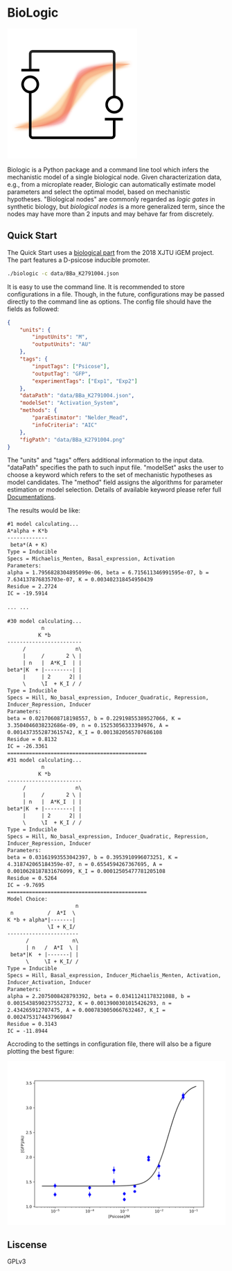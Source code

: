 # BioLogic

![Biologic LOGO](img/logo.png)

Biologic is a Python package and a command line tool which infers the mechanistic model of a single biological node. Given characterization data, e.g., from a microplate reader, Biologic can automatically estimate model parameters and select the optimal model, based on mechanistic hypotheses.
"Biological nodes" are commonly regarded as *logic gates* in synthetic biology, but *biological nodes* is a more generalized term, since the nodes may have more than 2 inputs and may behave far from discretely.

## Quick Start

The Quick Start uses a [biological part](http://parts.igem.org/wiki/index.php?title=Part:BBa_K2791004) from the 2018 XJTU iGEM project. The part features a D-psicose inducible promoter.

```sh
./biologic -c data/BBa_K2791004.json
```

It is easy to use the command line. It is recommended to store configurations in a file. Though, in the future, configurations may be passed directly to the command line as options.
The config file should have the fields as followed:

```json
{
    "units": {
        "inputUnits": "M",
        "outputUnits": "AU"
    },
    "tags": {
        "inputTags": ["Psicose"],
        "outputTag": "GFP",
        "experimentTags": ["Exp1", "Exp2"]
    },
    "dataPath": "data/BBa_K2791004.json",
    "modelSet": "Activation_System",
    "methods": {
        "paraEstimator": "Nelder_Mead",
        "infoCriteria": "AIC"
    },
    "figPath": "data/BBa_K2791004.png"
}
```

The "units" and "tags" offers additional information to the input data. "dataPath" specifies the path to such input file. "modelSet" asks the user to choose a keyword which refers to the set of mechanistic hypotheses as model candidates.
The "method" field assigns the algorithms for parameter estimation or model selection.
Details of available keyword please refer full [Documentations](docs/modelBase.md).

The results would be like:

```
#1 model calculating...
A*alpha + K*b
-------------
 beta*(A + K)
Type = Inducible
Specs = Michaelis_Menten, Basal_expression, Activation
Parameters:
alpha = 1.7956828304895099e-06, beta = 6.715611346991595e-07, b = 7.634137876835703e-07, K = 0.003402318454950439
Residue = 2.2724
IC = -19.5914

... ...

#30 model calculating...
           n
          K *b
------------------------
     /                n\
     |     /       2 \ |
     | n   |  A*K_I  | |
beta*|K  + |---------| |
     |     | 2      2| |
     \     \I  + K_I / /
Type = Inducible
Specs = Hill, No_basal_expression, Inducer_Quadratic, Repression, Inducer_Repression, Inducer
Parameters:
beta = 0.02170608718198557, b = 0.22919855389527066, K = 3.3504046038232686e-09, n = 0.15253056333394976, A = 0.0014373552873615742, K_I = 0.0013820565707686108
Residue = 0.8132
IC = -26.3361
=============================================
#31 model calculating...
           n
          K *b
------------------------
     /                n\
     |     /       2 \ |
     | n   |  A*K_I  | |
beta*|K  + |---------| |
     |     | 2      2| |
     \     \I  + K_I / /
Type = Inducible
Specs = Hill, No_basal_expression, Inducer_Quadratic, Repression, Inducer_Repression, Inducer
Parameters:
beta = 0.03161993553042397, b = 0.3953910996073251, K = 4.318742065184359e-07, n = 0.6554594267367695, A = 0.0010628187831676099, K_I = 0.00012505477781205108
Residue = 0.5264
IC = -9.7695
=============================================
Model Choice:
                      n
 n           /  A*I  \
K *b + alpha*|-------|
             \I + K_I/
-----------------------
      /              n\
      | n   /  A*I  \ |
 beta*|K  + |-------| |
      \     \I + K_I/ /
Type = Inducible
Specs = Hill, Basal_expression, Inducer_Michaelis_Menten, Activation, Inducer_Activation, Inducer
Parameters:
alpha = 2.2075008428793392, beta = 0.03411241178321088, b = 0.0015438590237552732, K = 0.0013900301015426293, n = 2.434265912707475, A = 0.0007830050667632467, K_I = 0.0024753174437969847
Residue = 0.3143
IC = -11.8944
```

Accroding to the settings in configuration file, there will also be a figure plotting the best figure:

![BBa\_K2791004 best model](data/BBa_K2791004.png)

## Liscense

GPLv3
